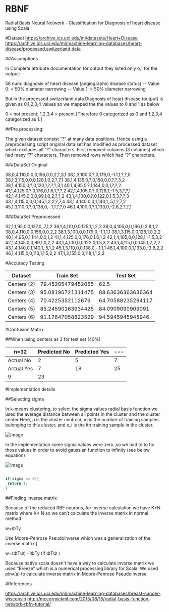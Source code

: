 # RBNF
Radial Basis Neural Network - Classification  for  Diagnosis of heart disease using Scala

#Dataset
https://archive.ics.uci.edu/ml/datasets/Heart+Disease
https://archive.ics.uci.edu/ml/machine-learning-databases/heart-disease/processed.switzerland.data

##Assumptions

In Complete attribute documentation for output they listed only o,1 for the output:

58 num: diagnosis of heart disease (angiographic disease status) 
-- Value 0: < 50% diameter narrowing 
-- Value 1: > 50% diameter narrowing 

But in the processed.switzerland.data Diagnosis of heart disease (output) is given as 0,1,2,3,4   values so we mapped the the values to 0 and 1 as below
											
0 = not present; 1,2,3,4 = present 	[Therefore 0 categorized as 0 and 1,2,3,4 categorized as 1.]

##Pre processing:

The given dataset consist “?” at many data positions. Hence using a preprocessing script original data set has modified as processed dataset which excludes all “?” characters.
First removed columns (3 columns) which had many “?” characters, Then removed rows which had “?” characters.

###DataSet Original


38,0,4,110,0,0,0,156,0,0,2,?,3,1
38,1,3,100,0,?,0,179,0,-1.1,1,?,?,0
38,1,3,115,0,0,0,128,1,0,2,?,7,1
38,1,4,135,0,?,0,150,0,0,?,?,3,2
38,1,4,150,0,?,0,120,1,?,?,?,3,1
40,1,4,95,0,?,1,144,0,0,1,?,?,2
41,1,4,125,0,?,0,176,0,1.6,1,?,?,2
42,1,4,105,0,?,0,128,1,-1.5,3,?,?,1
42,1,4,145,0,0,0,99,1,0,2,?,?,2
43,1,4,100,0,?,0,122,0,1.5,3,?,?,3
43,1,4,115,0,0,0,145,1,2,2,?,7,4
43,1,4,140,0,0,1,140,1,.5,1,?,7,2
45,1,3,110,0,?,0,138,0,-.1,1,?,?,0
46,1,4,100,0,?,1,133,0,-2.6,2,?,?,1

###DataSet Preprocessed

32,1,1,95,0,0,127,0,.7,1,2
36,1,4,110,0,0,125,1,1,2,2
38,0,4,105,0,0,166,0,2.8,1,2
38,0,4,110,0,0,156,0,0,2,2
38,1,3,100,0,0,179,0,-1.1,1,1
38,1,3,115,0,0,128,1,0,2,2
40,1,4,95,0,1,144,0,0,1,2
41,1,4,125,0,0,176,0,1.6,1,2
42,1,4,105,0,0,128,1,-1.5,3,2
42,1,4,145,0,0,99,1,0,2,2
43,1,4,100,0,0,122,0,1.5,3,2
43,1,4,115,0,0,145,1,2,2,2
43,1,4,140,0,1,140,1,.5,1,2
45,1,3,110,0,0,138,0,-.1,1,1
46,1,4,100,0,1,133,0,-2.6,2,2
46,1,4,115,0,0,113,1,1.5,2,2
47,1,3,155,0,0,118,1,1,2,2



#Accuracy Testing
					


Dataset|Train Set|Test Set
---|---|---
Centers (2)|79.45205479452055|62.5
Centers (3)|95.08196721311475|88.63636363636364
Centers (4)|70.4225352112676|64.70588235294117
Centers (5)|85.24590163934425|84.0909090909091
Centers (6)|91.17647058823529|94.5945945945946


#Confusion Matrix

##When using centers as 3 for test set (40%)	
  
n=32|Predicted No|Predicted Yes|---
---|---|---|---
Actual No|2|5|7
Actual Yes|7|18|25
 |9|23|


#Implementation details	


##Selecting sigma	

In k-means clustering,  to select the sigma values radial basis function we used the average distance between all points in the cluster and the cluster center
Here, μ is the cluster centroid, m is the number of training samples belonging to this cluster, and x_i is the ith training sample in the cluster.

![image](http://chrisjmccormick.files.wordpress.com/2013/08/variance_eq.png)

	
In the implementation some sigma values were zero ,so we had to  to fix those values in order to avoid gaussian function to infinity (see below equation)

![image](http://chrisjmccormick.files.wordpress.com/2013/08/gaussian.png)

```java

if(sigma == 0){
 return 1;
}
```



##Finding inverse matrix

Because of the reduced  RBF neurons, for inverse calculation we have  K*N matrix where   K< N	so we can’t calculate the inverse matrix in normal method 
 
w=ΦTy	

Use   Moore-Penrose Pseudoinverse  which was a generalization of the inverse matrix.[    		
						
w=(ΦTΦ) -1ΦTy   (if ΦTΦ  )

Because native scala doesn't have a way to calculate inverse matrix we used “Breeze” which is a numerical processing library for Scala. We used pinv(a) to calculate inverse matrix in Moore-Penrose Pseudoinverse 
					
				
			
		




#References

https://archive.ics.uci.edu/ml/machine-learning-databases/breast-cancer-wisconsin
http://mccormickml.com/2013/08/15/radial-basis-function-network-rbfn-tutorial/
